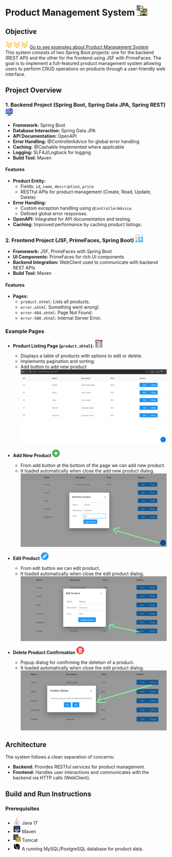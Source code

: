 # Product Management System ![](images/product-system.png)

## Objective
![](images/down-arrow.png)![](images/down-arrow.png)![](images/down-arrow.png)    [Go to see examples about Product Management System](#example-pages)  
This system consists of two Spring Boot projects: one for the backend (REST API) and the other for the frontend using JSF with PrimeFaces. The goal is to implement a full-featured product management system allowing users to perform CRUD operations on products through a user-friendly web interface.

## Project Overview

### 1. Backend Project (Spring Boot, Spring Data JPA, Spring REST) ![](images/backend.png)

- **Framework:** Spring Boot
- **Database Interaction:** Spring Data JPA
- **API Documentation:** OpenAPI
- **Error Handling:** @ControllerAdvice for global error handling
- **Caching:** @Cashable Implemented where applicable
- **Logging:** SLF4J/Logback for logging
- **Build Tool:** Maven

#### Features

- **Product Entity:**
  - Fields: `id`, `name`, `description`, `price`
  - RESTful APIs for product management (Create, Read, Update, Delete)
- **Error Handling:**
  - Custom exception handling using `@ControllerAdvice`.
  - Defined global error responses.
- **OpenAPI:** Integrated for API documentation and testing.
- **Caching:** Improved performance by caching product listings.

### 2. Frontend Project (JSF, PrimeFaces, Spring Boot) ![](images/frontend.png)

- **Framework:** JSF, PrimeFaces with Spring Boot
- **UI Components:** PrimeFaces for rich UI components
- **Backend Integration:** WebClient used to communicate with backend REST APIs
- **Build Tool:** Maven

#### Features

- **Pages:**
  - `product.xhtml`: Lists all products.
  - `error.xhtml`: Something went wrong!.
  - `error-404.xhtml`: Page Not Found.
  - `error-500.xhtml`: Internal Server Error.
  
### Example Pages

  - **Product Listing Page (`product.xhtml`): ![](images/check-list.png)**
    - Displays a table of products with options to edit or delete.
    - Implements pagination and sorting.
    - Add button to add new product
    ![](images/getAllProducts.png)
  - **Add New Product   ![](images/add-button.png)**
    - From add button at the bottom of the page we can add new product.  
    - It loaded automatically when close the add new product dialog.  
    ![](images/addProduct.png)

  - **Edit Product ![](images/edit-button.png)**
    - From edit button we can edit product.  
    - It loaded automatically when close the edit product dialog.  
    ![](images/editProduct.png)
    
- **Delete Product Confirmation ![](images/delete-button.png)**
    - Popup dialog for confirming the deletion of a product.
    - It loaded automatically when close the edit product dialog.  
    ![](images/deleteProduct.png)

## Architecture

The system follows a clean separation of concerns:

- **Backend:** Provides RESTful services for product management.
- **Frontend:** Handles user interactions and communicates with the backend via HTTP calls (WebClient).

## Build and Run Instructions

### Prerequisites

- ![](images/java.png) Java 17
- ![](images/build.png) Maven
- ![](images/server.png) Tomcat
- ![](images/database.png) A running MySQL/PostgreSQL database for product data.

